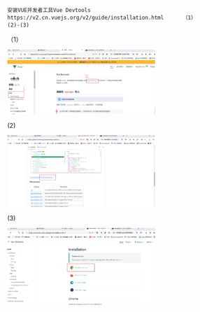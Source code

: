 ~~~tex
安装VUE开发者工具Vue Devtools
https://v2.cn.vuejs.org/v2/guide/installation.html		（1）
(2)-(3)


~~~

（1）

<img src="./assets/image-20240306200812345.png" alt="image-20240306200812345" style="zoom:33%;" />

(2)

<img src="./assets/image-20240306200919246.png" alt="image-20240306200919246" style="zoom:33%;" />

(3)

<img src="./assets/image-20240306200954209.png" alt="image-20240306200954209" style="zoom:33%;" />